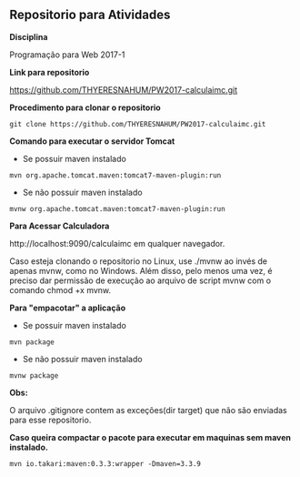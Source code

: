 ## Repositorio para Atividades

**Disciplina**

Programação para Web 2017-1

**Link para repositorio**

https://github.com/THYERESNAHUM/PW2017-calculaimc.git

**Procedimento para clonar o repositorio**
```
git clone https://github.com/THYERESNAHUM/PW2017-calculaimc.git
```
**Comando para executar o servidor Tomcat**

* Se possuir maven instalado
```
mvn org.apache.tomcat.maven:tomcat7-maven-plugin:run
```

* Se não possuir maven instalado

```
mvnw org.apache.tomcat.maven:tomcat7-maven-plugin:run
```

**Para Acessar Calculadora**

http://localhost:9090/calculaimc em qualquer navegador.

Caso esteja clonando o repositorio no Linux, use ./mvnw ao invés de apenas mvnw, como no Windows. Além disso, pelo menos uma vez, é preciso dar permissão de execução ao arquivo de script mvnw com o comando chmod +x mvnw.


**Para "empacotar" a aplicação**

* Se possuir maven instalado
```
mvn package
```

* Se não possuir maven instalado
```
mvnw package
```
**Obs:**

O arquivo .gitignore contem as exceções(dir target) que não são enviadas para esse repositorio.

**Caso queira compactar o pacote para executar em maquinas sem maven instalado.**
```
mvn io.takari:maven:0.3.3:wrapper -Dmaven=3.3.9
```
